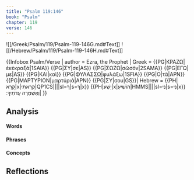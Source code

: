 ```yaml
---
title: "Psalm 119:146"
book: "Psalm"
chapter: 119
verse: 146
---
```

![[/Greek/Psalm/119/Psalm-119-146G.md#Text]]
![[/Hebrew/Psalm/119/Psalm-119-146H.md#Text]]

{{Infobox Psalm/Verse |
  author = Ezra, the Prophet |
  Greek = {{PG|ΚΡΑΖΩ|ἐκέκραξά|1SAIA}} {{PG|ΣΥ|σε|AS}} {{PG|ΣΩΖΩ|σῶσόν|2SAMA}} {{PG|ΕΓΩ|με|AS}} {{PG|ΚΑΙ|καὶ}} {{PG|ΦΥΛΑΣΣΩ|φυλάξω|1SFIA}} {{PG|Ο|τὰ|APN}} {{PG|ΜΑΡΤΥΡΙΟΝ|μαρτύριά|APN}} {{PG|ΣΥ|σου|GS}}|
  Hebrew = {{PH|קָרָא|x|קְרָאתִי|QP1CS||||sl=ךָ|s=ךָ|x}} {{PH|יָשַׁע|x|הוֹשִׁיעֵ|HMMS||||sl=ני|s=נִי|x}}
וְאֶשְׁמְרָה
עֵדֹתֶיךָ
׃|
}}

## Analysis

#### Words

#### Phrases

#### Concepts

## Reflections
